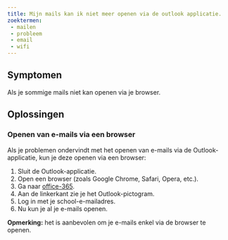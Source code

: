 ```yaml
---
title: Mijn mails kan ik niet meer openen via de outlook applicatie.
zoektermen:
 - mailen
 - probleem
 - email
 - wifi
---
```


## Symptomen

Als je sommige mails niet kan openen via je browser.

## Oplossingen

### Openen van e-mails via een browser

Als je problemen ondervindt met het openen van e-mails via de Outlook-applicatie, kun je deze openen via een browser:

1. Sluit de Outlook-applicatie.
2. Open een browser (zoals Google Chrome, Safari, Opera, etc.).
3. Ga naar [office-365](https://www.office.com/?auth=2).
4. Aan de linkerkant zie je het Outlook-pictogram.
5. Log in met je school-e-mailadres.
6. Nu kun je al je e-mails openen.

**Opmerking:** het is aanbevolen om je e-mails enkel via de browser te openen.
